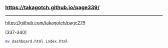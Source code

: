 ### https://takagotch.github.io/page339/
---
https://github.com/takagotch/page279

[337-340]

```sh
mv dashboard.html index.html


```


```
```

```
```


